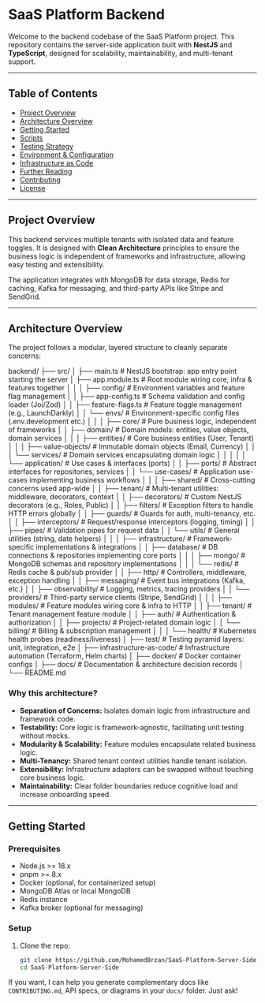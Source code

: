 # SaaS Platform Backend

Welcome to the backend codebase of the SaaS Platform project. This repository contains the server-side application built with **NestJS** and **TypeScript**, designed for scalability, maintainability, and multi-tenant support.

---

## Table of Contents

- [Project Overview](#project-overview)
- [Architecture Overview](#architecture-overview)
- [Getting Started](#getting-started)
- [Scripts](#scripts)
- [Testing Strategy](#testing-strategy)
- [Environment & Configuration](#environment--configuration)
- [Infrastructure as Code](#infrastructure-as-code)
- [Further Reading](#further-reading)
- [Contributing](#contributing)
- [License](#license)

---

## Project Overview

This backend services multiple tenants with isolated data and feature toggles. It is designed with **Clean Architecture** principles to ensure the business logic is independent of frameworks and infrastructure, allowing easy testing and extensibility.

The application integrates with MongoDB for data storage, Redis for caching, Kafka for messaging, and third-party APIs like Stripe and SendGrid.

---

## Architecture Overview

The project follows a modular, layered structure to cleanly separate concerns:

backend/
├── src/
│ ├── main.ts # NestJS bootstrap: app entry point starting the server
│ ├── app.module.ts # Root module wiring core, infra & features together
│ │
│ ├── config/ # Environment variables and feature flag management
│ │ ├── app-config.ts # Schema validation and config loader (Joi/Zod)
│ │ ├── feature-flags.ts # Feature toggle management (e.g., LaunchDarkly)
│ │ └── envs/ # Environment-specific config files (.env.development etc.)
│ │
│ ├── core/ # Pure business logic, independent of frameworks
│ │ ├── domain/ # Domain models: entities, value objects, domain services
│ │ │ ├── entities/ # Core business entities (User, Tenant)
│ │ │ ├── value-objects/ # Immutable domain objects (Email, Currency)
│ │ │ └── services/ # Domain services encapsulating domain logic
│ │ │
│ │ └── application/ # Use cases & interfaces (ports)
│ │ ├── ports/ # Abstract interfaces for repositories, services
│ │ └── use-cases/ # Application use-cases implementing business workflows
│ │
│ ├── shared/ # Cross-cutting concerns used app-wide
│ │ ├── tenant/ # Multi-tenant utilities: middleware, decorators, context
│ │ ├── decorators/ # Custom NestJS decorators (e.g., Roles, Public)
│ │ ├── filters/ # Exception filters to handle HTTP errors globally
│ │ ├── guards/ # Guards for auth, multi-tenancy, etc.
│ │ ├── interceptors/ # Request/response interceptors (logging, timing)
│ │ ├── pipes/ # Validation pipes for request data
│ │ └── utils/ # General utilities (string, date helpers)
│ │
│ ├── infrastructure/ # Framework-specific implementations & integrations
│ │ ├── database/ # DB connections & repositories implementing core ports
│ │ │ ├── mongo/ # MongoDB schemas and repository implementations
│ │ │ └── redis/ # Redis cache & pub/sub provider
│ │ ├── http/ # Controllers, middleware, exception handling
│ │ ├── messaging/ # Event bus integrations (Kafka, etc.)
│ │ ├── observability/ # Logging, metrics, tracing providers
│ │ └── providers/ # Third-party service clients (Stripe, SendGrid)
│ │
│ ├── modules/ # Feature modules wiring core & infra to HTTP
│ │ ├── tenant/ # Tenant management feature module
│ │ ├── auth/ # Authentication & authorization
│ │ ├── projects/ # Project-related domain logic
│ │ └── billing/ # Billing & subscription management
│ │
│ └── health/ # Kubernetes health probes (readiness/liveness)
│
├── test/ # Testing pyramid layers: unit, integration, e2e
│
├── infrastructure-as-code/ # Infrastructure automation (Terraform, Helm charts)
│
├── docker/ # Docker container configs
│
├── docs/ # Documentation & architecture decision records
│
└── README.md

### Why this architecture?

- **Separation of Concerns:** Isolates domain logic from infrastructure and framework code.
- **Testability:** Core logic is framework-agnostic, facilitating unit testing without mocks.
- **Modularity & Scalability:** Feature modules encapsulate related business logic.
- **Multi-Tenancy:** Shared tenant context utilities handle tenant isolation.
- **Extensibility:** Infrastructure adapters can be swapped without touching core business logic.
- **Maintainability:** Clear folder boundaries reduce cognitive load and increase onboarding speed.

---

## Getting Started

### Prerequisites

- Node.js >= 18.x
- pnpm >= 8.x
- Docker (optional, for containerized setup)
- MongoDB Atlas or local MongoDB
- Redis instance
- Kafka broker (optional for messaging)

### Setup

1. Clone the repo:
   ```bash
   git clone https://github.com/MohamedBrzan/SaaS-Platform-Server-Side.git
   cd SaaS-Platform-Server-Side
   ```

If you want, I can help you generate complementary docs like `CONTRIBUTING.md`, API specs, or diagrams in your `docs/` folder. Just ask!
